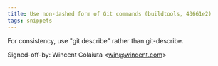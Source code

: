 ```yaml
---
title: Use non-dashed form of Git commands (buildtools, 43661e2)
tags: snippets
---
```


For consistency, use "git describe" rather than git-describe.

Signed-off-by: Wincent Colaiuta &lt;win@wincent.com&gt;
